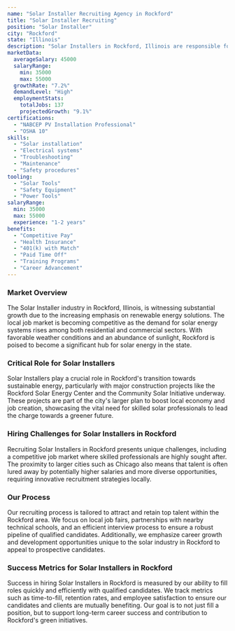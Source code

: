 ```yaml
---
name: "Solar Installer Recruiting Agency in Rockford"
title: "Solar Installer Recruiting"
position: "Solar Installer"
city: "Rockford"
state: "Illinois"
description: "Solar Installers in Rockford, Illinois are responsible for installing, maintaining, and repairing solar panel systems on rooftops or other structures."
marketData:
  averageSalary: 45000
  salaryRange:
    min: 35000
    max: 55000
  growthRate: "7.2%"
  demandLevel: "High"
  employmentStats:
    totalJobs: 137
    projectedGrowth: "9.1%"
certifications:
  - "NABCEP PV Installation Professional"
  - "OSHA 10"
skills:
  - "Solar installation"
  - "Electrical systems"
  - "Troubleshooting"
  - "Maintenance"
  - "Safety procedures"
tooling:
  - "Solar Tools"
  - "Safety Equipment"
  - "Power Tools"
salaryRange:
  min: 35000
  max: 55000
  experience: "1-2 years"
benefits:
  - "Competitive Pay"
  - "Health Insurance"
  - "401(k) with Match"
  - "Paid Time Off"
  - "Training Programs"
  - "Career Advancement"
---
```


### Market Overview
The Solar Installer industry in Rockford, Illinois, is witnessing substantial growth due to the increasing emphasis on renewable energy solutions. The local job market is becoming competitive as the demand for solar energy systems rises among both residential and commercial sectors. With favorable weather conditions and an abundance of sunlight, Rockford is poised to become a significant hub for solar energy in the state.

### Critical Role for Solar Installers
Solar Installers play a crucial role in Rockford's transition towards sustainable energy, particularly with major construction projects like the Rockford Solar Energy Center and the Community Solar Initiative underway. These projects are part of the city's larger plan to boost local economy and job creation, showcasing the vital need for skilled solar professionals to lead the charge towards a greener future.

### Hiring Challenges for Solar Installers in Rockford
Recruiting Solar Installers in Rockford presents unique challenges, including a competitive job market where skilled professionals are highly sought after. The proximity to larger cities such as Chicago also means that talent is often lured away by potentially higher salaries and more diverse opportunities, requiring innovative recruitment strategies locally.

### Our Process
Our recruiting process is tailored to attract and retain top talent within the Rockford area. We focus on local job fairs, partnerships with nearby technical schools, and an efficient interview process to ensure a robust pipeline of qualified candidates. Additionally, we emphasize career growth and development opportunities unique to the solar industry in Rockford to appeal to prospective candidates.

### Success Metrics for Solar Installers in Rockford
Success in hiring Solar Installers in Rockford is measured by our ability to fill roles quickly and efficiently with qualified candidates. We track metrics such as time-to-fill, retention rates, and employee satisfaction to ensure our candidates and clients are mutually benefiting. Our goal is to not just fill a position, but to support long-term career success and contribution to Rockford's green initiatives.